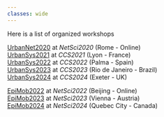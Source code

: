 ```yaml
---
classes: wide
---
```


Here is a list of organized workshops

[UrbanNet2020](http://urbannet2020.ifisc.uib-csic.es) at *NetSci2020* (Rome - Online)  
[UrbanSys2021](https://urbansys2021.ifisc.uib-csic.es) at *CCS2021* (Lyon - France)   
[UrbanSys2022](https://urbansys2022.weebly.com) at *CCS2022* (Palma - Spain)   
[UrbanSys2023](https://urbansys2023.weebly.com) at *CCS2023* (Rio de Janeiro - Brazil)   
[UrbanSys2024](https://urban-sys-net.weebly.com) at *CCS2024* (Exeter - UK) 


[EpiMob2022](https://epimob.weebly.com) at *NetSci2022* (Beijing - Online)   
[EpiMob2023](https://epimob2023.weebly.com) at *NetSci2023* (Vienna - Austria)   
[EpiMob2024](https://epimob.weebly.com/past-editions.html) at *NetSci2024* (Quebec City - Canada)  













<img width="400" alt="">


